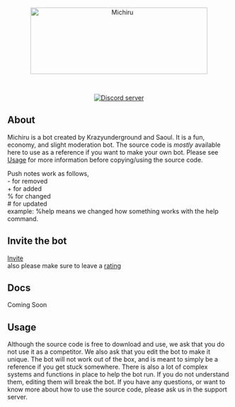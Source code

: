 <div align="center">
  <br />
  <p>
    <a href="http://michiru.mooo.com"><img src="https://github.com/krazyunderground/michiru/blob/main/assets/Banner.png" width="400" height="150" alt="Michiru" /></a>
  </p>
  <br />
  <p>
    <a href="https://top.gg/servers/848707853350862858"><img src="https://img.shields.io/discord/848707853350862858?color=blueviolet&label=Support%20Server&logo=discord&logoColor=white&style=for-the-badge" alt="Discord server" /></a>
  </p>
</div>

## About

Michiru is a bot created by Krazyunderground and Saoul. It is a fun, economy, and slight moderation bot. The source code is <em>mostly</em> available here to use as a reference if you want to make your own bot. Please see [Usage](##-Usage) for more information before copying/using the source code.

Push notes work as follows,  
\- for removed  
\+ for added  
% for changed  
\# for updated  
example: %help means we changed how something works with the help command.

## Invite the bot

[Invite](https://bit.ly/michiru-botv2)  
also please make sure to leave a [rating](https://top.gg/servers/848707853350862858)

## Docs

Coming Soon  

## Usage
Although the source code is free to download and use, we ask that you do not use it as a competitor. We also ask that you edit the bot to make it unique. The bot will not work out of the box, and is meant to simply be a reference if you get stuck somewhere. There is also a lot of complex systems and functions in place to help the bot run. If you do not understand them, editing them will break the bot. If you have any questions, or want to know more about how to use the source code, please ask us in the support server.
